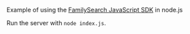 Example of using the [FamilySearch JavaScript SDK](https://github.com/rootsdev/familysearch-javascript-sdk) in node.js

Run the server with `node index.js`.